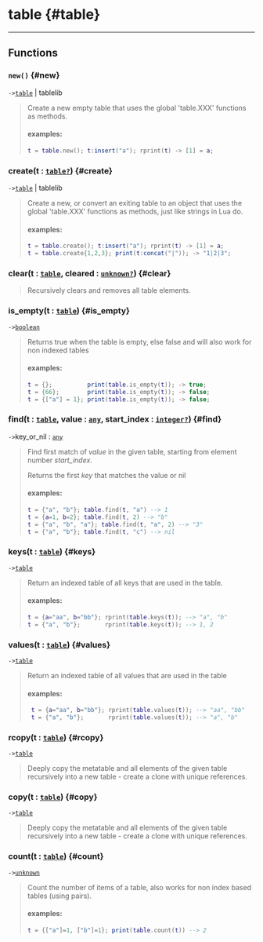 # table {#table}  

---  
## Functions
### `new()` {#new}
`->`[`table`](../../API/builtins/table.md) | tablelib  

> Create a new empty table that uses the global 'table.XXX' functions as methods. 
> 
> #### examples:
> ```lua
> t = table.new(); t:insert("a"); rprint(t) -> [1] = a;
> ```
### create(t : [`table`](../../API/builtins/table.md)[`?`](../../API/builtins/nil.md)) {#create}
`->`[`table`](../../API/builtins/table.md) | tablelib  

> Create a new, or convert an exiting table to an object that uses the global
> 'table.XXX' functions as methods, just like strings in Lua do.
> 
> #### examples:
> ```lua
> t = table.create(); t:insert("a"); rprint(t) -> [1] = a;
> t = table.create{1,2,3}; print(t:concat("|")); -> "1|2|3";
> ```
### clear(t : [`table`](../../API/builtins/table.md), cleared : [`unknown`](../../API/builtins/unknown.md)[`?`](../../API/builtins/nil.md)) {#clear}
> Recursively clears and removes all table elements.
### is_empty(t : [`table`](../../API/builtins/table.md)) {#is_empty}
`->`[`boolean`](../../API/builtins/boolean.md)  

> Returns true when the table is empty, else false and will also work
> for non indexed tables
> 
> #### examples:
> ```lua
> t = {};          print(table.is_empty(t)); -> true;
> t = {66};        print(table.is_empty(t)); -> false;
> t = {["a"] = 1}; print(table.is_empty(t)); -> false;
### find(t : [`table`](../../API/builtins/table.md), value : [`any`](../../API/builtins/any.md), start_index : [`integer`](../../API/builtins/integer.md)[`?`](../../API/builtins/nil.md)) {#find}
`->`key_or_nil : [`any`](../../API/builtins/any.md)  

> Find first match of *value* in the given table, starting from element
> number *start_index*.
> 
> Returns the first *key* that matches the value or nil
> 
> #### examples:
> ```lua
> t = {"a", "b"}; table.find(t, "a") --> 1
> t = {a=1, b=2}; table.find(t, 2) --> "b"
> t = {"a", "b", "a"}; table.find(t, "a", 2) --> "3"
> t = {"a", "b"}; table.find(t, "c") --> nil
> ```
### keys(t : [`table`](../../API/builtins/table.md)) {#keys}
`->`[`table`](../../API/builtins/table.md)  

> Return an indexed table of all keys that are used in the table.
> 
> #### examples:
> ```lua
> t = {a="aa", b="bb"}; rprint(table.keys(t)); --> "a", "b"
> t = {"a", "b"};       rprint(table.keys(t)); --> 1, 2
> ```
### values(t : [`table`](../../API/builtins/table.md)) {#values}
`->`[`table`](../../API/builtins/table.md)  

> Return an indexed table of all values that are used in the table
> 
> #### examples:
> ```lua
>  t = {a="aa", b="bb"}; rprint(table.values(t)); --> "aa", "bb"
>  t = {"a", "b"};       rprint(table.values(t)); --> "a", "b"
> ```
### rcopy(t : [`table`](../../API/builtins/table.md)) {#rcopy}
`->`[`table`](../../API/builtins/table.md)  

> Deeply copy the metatable and all elements of the given table recursively
> into a new table - create a clone with unique references.
### copy(t : [`table`](../../API/builtins/table.md)) {#copy}
`->`[`table`](../../API/builtins/table.md)  

> Deeply copy the metatable and all elements of the given table recursively
> into a new table - create a clone with unique references.
### count(t : [`table`](../../API/builtins/table.md)) {#count}
`->`[`unknown`](../../API/builtins/unknown.md)  

> Count the number of items of a table, also works for non index
> based tables (using pairs).
> 
> #### examples:
> ```lua
> t = {["a"]=1, ["b"]=1}; print(table.count(t)) --> 2
> ```  

